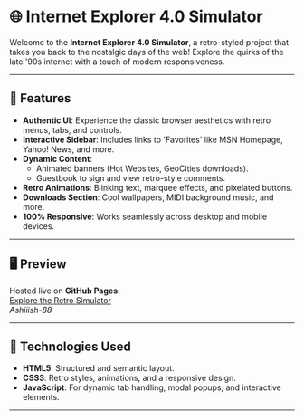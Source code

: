 [](https://github.com/Ashiiish-88/InternetExplorer/blob/Readme/psuedo.png)

# 🌐 Internet Explorer 4.0 Simulator

Welcome to the **Internet Explorer 4.0 Simulator**, a retro-styled project that takes you back to the nostalgic days of the web! Explore the quirks of the late '90s internet with a touch of modern responsiveness.

---

## 🎯 Features

- **Authentic UI**: Experience the classic browser aesthetics with retro menus, tabs, and controls.
- **Interactive Sidebar**: Includes links to 'Favorites' like MSN Homepage, Yahoo! News, and more.
- **Dynamic Content**:
  - Animated banners (Hot Websites, GeoCities downloads).
  - Guestbook to sign and view retro-style comments.
- **Retro Animations**: Blinking text, marquee effects, and pixelated buttons.
- **Downloads Section**: Cool wallpapers, MIDI background music, and more.
- **100% Responsive**: Works seamlessly across desktop and mobile devices.

---

## 🖥️ Preview

Hosted live on **GitHub Pages**:  
[Explore the Retro Simulator](https://ashiiish-88.github.io/InternetExplorer/)  
*Ashiiish-88*

---

## 🚀 Technologies Used

- **HTML5**: Structured and semantic layout.
- **CSS3**: Retro styles, animations, and a responsive design.
- **JavaScript**: For dynamic tab handling, modal popups, and interactive elements.

---
